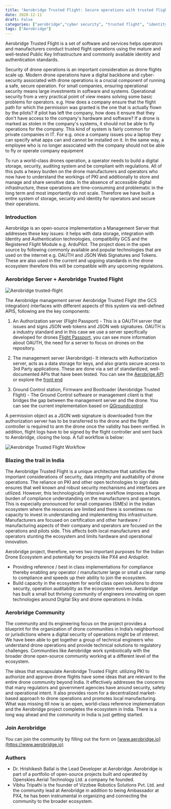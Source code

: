 ```yaml
---
title: "Aerobridge Trusted Flight: Secure operations with trusted flight infrastructure"
date: 2020-12-11
draft: False
categories: ["aerobridge","cyber security", "trusted flight", "identity"]
tags: ["Aerobridge"]
---
```


Aerobridge Trusted Flight is a set of software and services helps operators and manufacturers conduct trusted flight operations using the mature and well-tested Public Key Infrastructure and commonly available identity and authentication standards.
<!--more-->

Security of drone operations is an important consideration as drone flights scale up. Modern drone operations have a digital backbone and cyber-security associated with  drone operations is a crucial component of running a safe, secure operation. For small companies, ensuring operational security means large investments in software and systems. Operational security from a very practical point of view means solving some basic problems for operators. e.g. How does a company ensure that the flight path for which the permission was granted is the one that is actually flown by the pilots? If pilot has left the company, how does it ensure that they don't have access to the company's hardware and software? If a drone is marked as stolen in the company's systems, it should not be able to fly operations for the company. This kind of system is fairly common for private companies in IT. For e.g. once a company issues you a laptop they can specify what apps can and cannot be installed on it. In the same way, a employee who is no longer associated with the company should not be able to fly or operate company equipment

To run a world-class drones operation, a operator needs to build a digital storage, security, auditing system and be compliant with regulations. All of this puts a heavy burden on the drone manufacturers and operators who now have to understand the workings of PKI and additionally to store and manage and share sensitive data. In the absence of accessible digital infrastructure, these operations are time-consuming and problematic in the long term and most importantly do not scale. Therefore we have built a entire system of storage, security and identity for operators and secure their operations.

### Introduction

Aerobridge is an open-source implementation a Management Server that addresses these key issues: it helps with data storage, integration with Identity and Authentication technologies, compatibility GCS and the Registered Flight Module e.g. ArduPilot. The project does in the open source by following commonly available and popular technologies that are used on the internet e.g. OAUTH and JSON Web Signatures and Tokens. These are also used in the current and upgoing standards in the drone ecosystem therefore this will be compatible with any upcoming regulations.

### Aerobridge Server + Aerobridge Trusted Flight

![Aerobridge trusted-flight](/images/aerobridge_trusted_flight/Aerobridge-Trusted-Flight-GCS.png)

The Aerobridge management server Aerobridge Trusted Flight (the GCS integration) interfaces with different aspects of this system via well-defined APIS, following are the key components:

1. An Authorization server (Flight Passport) - This is a OAUTH server that issues and signs JSON web tokens and JSON web signatures. OAUTH is a industry standard and in this case we use a server specifically developed for drones [Flight Passport](https://github.com/openskies-sh/flight_passport), you can see more information about OAUTH, the need for a server to focus on drones on the repository.

2. The management server (Aerobridge)- It interacts with Authorization server, acts as a data storage for keys, and also grants secure access to 3rd Party applications. These are done via a set of standardized, well-documented APIs that have been tested. You can see the [Aerobrige API](https://redocly.github.io/redoc/?url=https://raw.githubusercontent.com/openskies-sh/aerobridge/master/api/aerobridge-1.0.0.resolved.yaml) or explore the [front end](https://aerobridgetestflight.herokuapp.com/launchpad/)

3. Ground Control station, Firmware and Bootloader (Aerobridge Trusted Flight) -  The Ground Control software or management client is that bridges the gap between the management server and the drone. You can see the current implementation based on [QGroundcontrol](https://github.com/openskies-sh/qgroundcontrol)

A permission object as a JSON web signature is downloaded from the authorization server has to be transferred to the drone and the flight controller is required to arm the drone once the validity has been verified. In addition, flight logs have to be signed by the flight controller and sent back to Aerobridge, closing the loop. A full workflow is below:

![Aerobridge Trusted Flight Workflow](/images/aerobridge_trusted_flight/Aerobridge-Trusted-Flight-overview.png)

### Blazing the trail in India

The Aerobridge Trusted Flight is a unique architecture that satisfies the important considerations of security, data integrity and auditability of drone operations. The reliance on PKI and other open technologies to sign data ensures that well known and robust security mechanisms and interfaces are utilized. However, this technologically intensive workflow imposes a huge burden of compliance understanding on the manufacturers and operators.
This is especially pronounced for small companies (SMEs) in the Indian ecosystem where the resources are limited and there is sometimes no capacity to invest in understanding and implementing this infrastructure. Manufacturers are focused on certification and other hardware / manufacturing aspects of their company and operators are focused on the operations and pilots side. This affects both local manufacturers and operators stunting the ecosystem and limits hardware and operational innovation.

Aerobridge project, therefore, serves two important purposes for the Indian Drone Ecosystem and potentially for projects like PX4 and Ardupilot:

- Providing reference / best in class implementations for compliance thereby enabling any operator / manufacturer large or small a clear ramp to compliance and speeds up their ability to join the ecosystem.
- Build capacity in the ecosystem for world class open solutions to drone security, operation auditability as the ecosystem evolves. Aerobridge has built a small but thriving community of engineers innovating on open technologies around Digital Sky and drone operations in India.
  
### Aerobridge Community

The community and its engineering focus on the project provides a blueprint for the organization of drone communities in India’s neighborhood or jurisdictions where a digital security of operations might be of interest. We have been able to get together a group of technical engineers who understand drone operations and provide technical solutions to regulatory challenges. Communities like Aerobridge work symbiotically with the broader drone open-source community working at a different level of the ecosystem.

The ideas that encapsulate Aerobridge Trusted Flight: utilizing PKI to authorize and approve drone flights have some ideas that are relevant to the entire drone community beyond India. It effectively addresses the concerns that many regulators and government agencies have around security, safety and operational intent. It also provides room for a decentralized market-based approach to drone operations and promotes local manufacturing. What was missing till now is an open, world-class reference implementation and the Aerobridge project completes the ecosystem in India. There is a long way ahead and the community in India is just getting started.

### Join Aerobridge

You can join the community by filling out the form on [www.aerobridge.io](https://www.aerobridge.io)

### Authors

- Dr. Hrishikesh Ballal is the Lead Developer at Aerobridge. Aerobridge is part of a portfolio of open-source projects built and operated by Openskies Aerial Technology Ltd. a company he founded.
- Vibhu Tripathi is the founder of Vizzbee Robotics Solutions Pvt. Ltd. and the community lead at Aerobridge in addition to being Ambassador at PX4, he has been instrumental in organizing and connecting the community to the broader ecosystem.